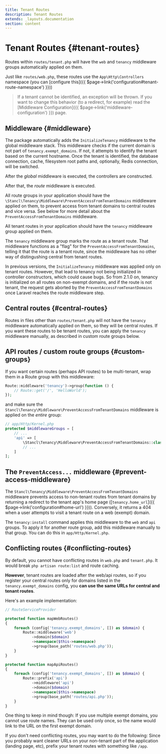 ```yaml
---
title: Tenant Routes
description: Tenant Routes
extends: _layouts.documentation
section: content
---
```


# Tenant Routes {#tenant-routes}

Routes within `routes/tenant.php` will have the `web` and `tenancy` middleware groups automatically applied on them. 

Just like `routes/web.php`, these routes use the `App\Http\Controllers` namespace (you can [configure this]({{ $page->link('configuration#tenant-route-namespace') }}))

> If a tenant cannot be identified, an exception will be thrown. If you want to change this behavior (to a redirect, for example) read the [Middleware Configuration]({{ $page->link('middleware-configuration') }}) page.

## Middleware {#middleware}

The package automatically adds the `InitializeTenancy` middleware to the global middleware stack. This middleware checks if the current domain is not part of `tenancy.exempt_domains`. If not, it attempts to identify the tenant based on the current hostname. Once the tenant is identified, the database connection, cache, filesystem root paths and, optionally, Redis connection, will be switched.

After the *global* middleware is executed, the controllers are constructed. 

After that, the *route* middleware is executed.

All route groups in your application should have the `\Stancl\Tenancy\Middleware\PreventAccessFromTenantDomains` middleware applied on them, to prevent access from tenant domains to central routes and vice versa. See below for more detail about the `PreventAccessFromTenantDomains` middleware.

All tenant routes in your application should have the `tenancy` middleware group applied on them.

The `tenancy` middleware group marks the route as a tenant route. That middleware functions as a "flag" for the `PreventAccessFromTenantDomains`, telling it that the route is a tenant route, since the middleware has no other way of distingushing central from tenant routes.

In previous versions, the `InitializeTenancy` middleware was applied only on tenant routes. However, that lead to tenancy not being initialized in controller constructors, which could cause bugs. So from 2.1.0 on, tenancy is initialized on all routes on non-exempt domains, and if the route is not tenant, the request gets aborted by the `PreventAccessFromTenantDomains` once Laravel reaches the route middleware step.

## Central routes {#central-routes}

Routes in files other than `routes/tenant.php` will not have the `tenancy` middleware automatically applied on them, so they will be central routes. If you want these routes to be tenant routes, you can apply the `tenancy` middleware manually, as described in custom route groups below.

## API routes / custom route groups {#custom-groups}

If you want certain routes (perhaps API routes) to be multi-tenant, wrap them in a Route group with this middleware:

```php
Route::middleware('tenancy')->group(function () {
    // Route::get('/', 'HelloWorld');
});
```

and make sure the `Stancl\Tenancy\Middleware\PreventAccessFromTenantDomains` middleware is applied on the *entire* group:

```php
// app/Http/Kernel.php
protected $middlewareGroups = [
    // ...
    'api' => [
        \Stancl\Tenancy\Middleware\PreventAccessFromTenantDomains::class,
        // ...
    ]
];
```

## The `PreventAccess...` middleware {#prevent-access-middleware}

The `Stancl\Tenancy\Middleware\PreventAccessFromTenantDomains` middleware prevents access to non-tenant routes from tenant domains by returning a redirect to the tenant app's home page ([`tenancy.home_url`]({{ $page->link('configuration#home-url') }})). Conversely, it returns a 404 when a user attempts to visit a tenant route on a web (exempt) domain.

The `tenancy:install` command applies this middleware to the `web` and `api` groups. To apply it for another route group, add this middleware manually to that group. You can do this in `app/Http/Kernel.php`.

## Conflicting routes {#conflicting-routes}

By default, you cannot have conflicting routes in `web.php` and `tenant.php`. It would break `php artisan route:list` and route caching.

**However**, tenant routes are loaded after the web/api routes, so if you register your central routes only for domains listed in the `tenancy.exempt_domains` config, you **can use the same URLs for central and tenant routes**.

Here's an example implementation:
```php
// RouteServiceProvider

protected function mapWebRoutes()
{
    foreach (config('tenancy.exempt_domains', []) as $domain) {
        Route::middleware('web')
            ->domain($domain)
            ->namespace($this->namespace)
            ->group(base_path('routes/web.php'));
    }
}

protected function mapApiRoutes()
{
    foreach (config('tenancy.exempt_domains', []) as $domain) {
        Route::prefix('api')
            ->middleware('api')
            ->domain($domain)
            ->namespace($this->namespace)
            ->group(base_path('routes/api.php'));
    }
}
```

One thing to keep in mind though: If you use multiple exempt domains, you cannot use route names. They can be used only once, so the name would link to the URL on the first exempt domain.

If you don't need conflicting routes, you may want to do the following: Since you probably want cleaner URLs on your non-tenant part of the application (landing page, etc), prefix your tenant routes with something like `/app`.
